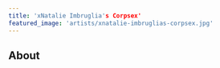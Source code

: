 ```yaml
---
title: 'xNatalie Imbruglia's Corpsex'
featured_image: 'artists/xnatalie-imbruglias-corpsex.jpg'
---
```


## About


